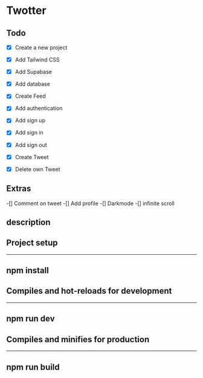 # Twotter

## Todo
-[x] Create a new project
-[x] Add Tailwind CSS
-[x] Add Supabase
-[x] Add database
-[x] Create Feed
-[x] Add authentication
-[x] Add sign up
-[x] Add sign in
-[x] Add sign out
-[x] Create Tweet
-[x] Delete own Tweet


## Extras
-[] Comment on tweet
-[] Add profile
-[] Darkmode
-[] infinite scroll

## description

## Project setup

---
npm install
---

## Compiles and hot-reloads for development

---
npm run dev
---

## Compiles and minifies for production

---
npm run build
---

##